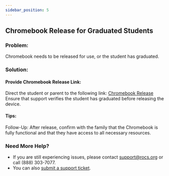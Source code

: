 ```yaml
---
sidebar_position: 5
---
```


## Chromebook Release for Graduated Students

### Problem:
Chromebook needs to be released for use, or the student has graduated.

### Solution:
#### Provide Chromebook Release Link:
Direct the student or parent to the following link: [Chromebook Release](#)
Ensure that support verifies the student has graduated before releasing the device.

#### Tips:
Follow-Up: After release, confirm with the family that the Chromebook is fully functional and that they have access to all necessary resources.

### Need More Help?
- If you are still experiencing issues, please contact support@rocs.org or call (888) 303-7077.
- You can also [submit a support ticket](#).